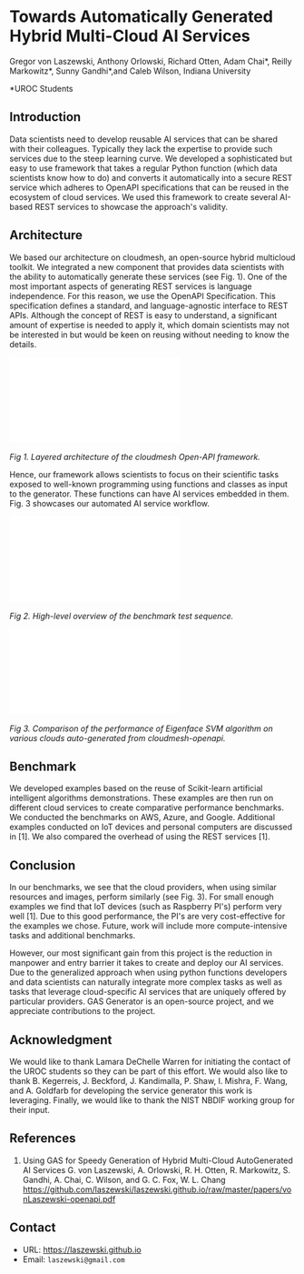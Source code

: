 # Towards Automatically Generated Hybrid Multi-Cloud AI Services

Gregor von Laszewski, Anthony Orlowski, Richard Otten, Adam Chai*,
Reilly Markowitz*, Sunny Gandhi*,and Caleb Wilson, Indiana University

*UROC Students

## Introduction

Data scientists need to develop reusable AI services that can be
shared with their colleagues. Typically they lack the expertise to
provide such services due to the steep learning curve.  We developed a
sophisticated but easy to use framework that takes a regular Python
function (which data scientists know how to do) and converts it
automatically into a secure REST service which adheres to OpenAPI
specifications that can be reused in the ecosystem of cloud
services. We used this framework to create several AI-based REST
services to showcase the approach's validity.


## Architecture

We based our architecture on cloudmesh, an open-source hybrid
multicloud toolkit. We integrated a new component that provides data
scientists with the ability to automatically generate these services
(see Fig. 1). One of the most important aspects of generating REST
services is language independence. For this reason, we use the OpenAPI
Specification. This specification defines a standard, and
language-agnostic interface to REST APIs. Although the concept of REST
is easy to understand, a significant amount of expertise is needed to
apply it, which domain scientists may not be interested in but would
be keen on reusing without needing to know the details.


![This figure shows the two layers of the Architecture. One is the IaaS Layer, the other is the openapi layer.](images/openapi-arch-new-2.pdf)

*Fig 1. Layered architecture of the cloudmesh Open\-API framework.*

Hence, our framework allows scientists to focus on their scientific
tasks exposed to well-known programming using functions and classes as
input to the generator. These functions can have AI services embedded
in them. Fig. 3 showcases our automated AI service workflow.


![This figure shows a sequence of processes between remote client, download data, train, upload, and predict.](images/architecture-openapi-1.pdf)

*Fig 2. High-level overview of the benchmark test sequence.*


![This figure shows the benchmark results between AWS, Azure, and Google. As the similar VMs are used the time is similar.](images/ai_service_workflow_runtime.pdf)

*Fig 3. Comparison of the performance of Eigenface SVM algorithm on various clouds auto-generated from cloudmesh-openapi.*

## Benchmark

We developed examples based on the reuse of Scikit-learn artificial
intelligent algorithms demonstrations. These examples are then run on
different cloud services to create comparative performance
benchmarks. We conducted the benchmarks on AWS, Azure, and
Google. Additional examples conducted on IoT devices and personal
computers are discussed in [1]. We also compared the overhead of using
the REST services [1].


## Conclusion

In our benchmarks, we see that the cloud providers, when using similar
resources and images, perform similarly (see Fig. 3). For small enough
examples we find that IoT devices (such as Raspberry PI's) perform
very well [1]. Due to this good performance, the PI's are very
cost-effective for the examples we chose.  Future, work will include
more compute-intensive tasks and additional benchmarks.

However, our most significant gain from this project is the reduction
in manpower and entry barrier it takes to create and deploy our AI
services. Due to the generalized approach when using python functions
developers and data scientists can naturally integrate more complex
tasks as well as tasks that leverage cloud-specific AI services that
are uniquely offered by particular providers. GAS Generator is an
open-source project, and we appreciate contributions to the project.

## Acknowledgment

We would like to thank Lamara DeChelle Warren for initiating the
contact of the UROC students so they can be part of this effort.  We
would also like to thank B. Kegerreis, J. Beckford, J. Kandimalla,
P. Shaw, I. Mishra, F. Wang, and A. Goldfarb for developing the
service generator this work is leveraging. Finally, we would like to
thank the NIST NBDIF working group for their input.

## References

1. Using GAS for Speedy Generation of Hybrid Multi-Cloud AutoGenerated
   AI Services G. von Laszewski, A. Orlowski, R. H. Otten,
   R. Markowitz, S. Gandhi, A. Chai, C. Wilson, and G. C. Fox,
   W. L. Chang
   <https://github.com/laszewski/laszewski.github.io/raw/master/papers/vonLaszewski-openapi.pdf>

## Contact

* URL: <https://laszewski.github.io>
* Email: `laszewski@gmail.com`
